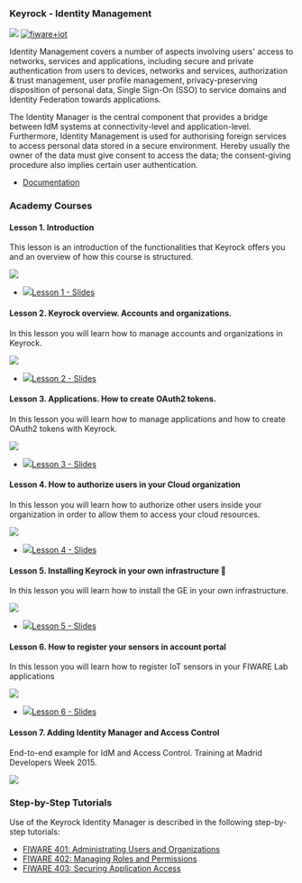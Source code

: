 
<h3>Keyrock - Identity Management</h3>

[![](https://nexus.lab.fiware.org/repository/raw/public/badges/chapters/security.svg)](https://www.fiware.org/developers/catalogue/)
[![fiware+iot](https://nexus.lab.fiware.org/repository/raw/public/badges/stackoverflow/fiware.svg)](https://stackoverflow.com/search?q=%5Bfiware%5D+keyrock)

Identity Management covers a number of aspects involving users' access to networks, services and applications, including secure and private authentication from users to devices, networks and services, authorization &amp; trust management, user profile management, privacy-preserving disposition of personal data, Single Sign-On (SSO) to service domains and Identity Federation towards applications.

The Identity Manager is the central component that provides a bridge between IdM systems at connectivity-level and application-level. Furthermore, Identity Management is used for authorising foreign services to access personal data stored in a secure environment. Hereby usually the owner of the data must give consent to access the data; the consent-giving procedure also implies certain user authentication.

-   [Documentation](https://fiware-idm.readthedocs.io/en/latest/)

<h3>Academy Courses</h3>

<h4>Lesson 1. Introduction</h4>
This lesson is an introduction of the functionalities that Keyrock offers you and an overview of how this course is structured.

[![](http://img.youtube.com/vi/dHyVTan6bUY/0.jpg)](https://www.youtube.com/watch?v=dHyVTan6bUY "Introduction")

* <a href="https://www.slideshare.net/slideshow/embed_code/key/C1PjX02sssTmir">![](https://fiware.github.io/academy/img/doc.svg)Lesson 1 - Slides</a>

<h4>Lesson 2. Keyrock overview. Accounts and organizations.</h4>
In this lesson you will learn how to manage accounts and organizations in Keyrock.

[![](http://img.youtube.com/vi/dtKsjGbJ7Xc/0.jpg)](https://www.youtube.com/watch?v=dtKsjGbJ7Xc "Accounts and Organizations")

* <a href="http://www.slideshare.net/slideshow/embed_code/key/q7XWx0yAIrDa9C">![](https://fiware.github.io/academy/img/doc.svg)Lesson 2 - Slides</a>

<h4>Lesson 3. Applications. How to create OAuth2 tokens.</h4>
In this lesson you will learn how to manage applications and how to create OAuth2 tokens with Keyrock.

[![](http://img.youtube.com/vi/pjsl0eHpFww/0.jpg)](https://www.youtube.com/watch?v=pjsl0eHpFww "OAuth2 Tokens")

* <a href="http://www.slideshare.net/slideshow/embed_code/key/DndGAQoJEGVX0n">![](https://fiware.github.io/academy/img/doc.svg)Lesson 3 - Slides</a>

<h4>Lesson 4. How to authorize users in your Cloud organization</h4>
In this lesson you will learn how to authorize other users inside your organization in order to allow them to access your cloud resources.

[![](http://img.youtube.com/vi/9h4edPsdANA/0.jpg)](https://www.youtube.com/watch?v=9h4edPsdANA "Authorize Users")

* <a href="http://www.slideshare.net/slideshow/embed_code/key/gvKyIthQtxXha">![](https://fiware.github.io/academy/img/doc.svg)Lesson 4 - Slides</a>

<h4>Lesson 5. Installing Keyrock in your own infrastructure </h4>
In this lesson you will learn how to install the GE in your own infrastructure.

[![](http://img.youtube.com/vi/TT8GSFZxLko/0.jpg)](https://www.youtube.com/watch?v=TT8GSFZxLko "Installation")

* <a href="http://www.slideshare.net/slideshow/embed_code/key/y9B1GY6myvrGDg">![](https://fiware.github.io/academy/img/doc.svg)Lesson 5 - Slides</a>

<h4>Lesson 6. How to register your sensors in account portal</h4>

In this lesson you will learn how to register IoT sensors in your FIWARE Lab applications

[![](http://img.youtube.com/vi/Kbpx5CbQL74/0.jpg)](https://www.youtube.com/watch?v=Kbpx5CbQL74 "Register Sensors")

* <a href="http://www.slideshare.net/slideshow/embed_code/key/c1nLQTBsjOM8kn">![](https://fiware.github.io/academy/img/doc.svg)Lesson 6 - Slides</a>


<h4> Lesson 7. Adding Identity Manager and Access Control</h4>

End-to-end example for IdM and Access Control. Training at Madrid Developers Week 2015.

[![](http://img.youtube.com/vi/DzmtvEztcSY/0.jpg)](https://www.youtube.com/watch?v=DzmtvEztcSY "Access Control")

<h3>Step-by-Step Tutorials</h3>

Use of the Keyrock Identity Manager is described in the following step-by-step tutorials:

* [FIWARE 401: Administrating Users and Organizations](https://fiware-tutorials.readthedocs.io/en/latest/identity-management)
* [FIWARE 402: Managing Roles and Permissions](https://fiware-tutorials.readthedocs.io/en/latest/roles-permissions)
* [FIWARE 403: Securing Application Access](https://fiware-tutorials.readthedocs.io/en/latest/securing-access)
